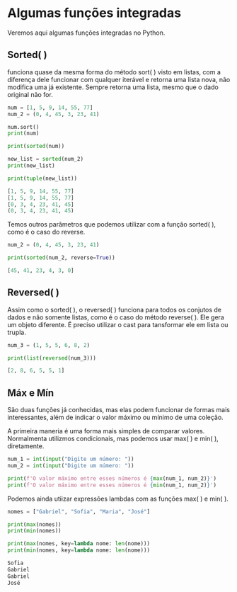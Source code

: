 # Algumas funções integradas

Veremos aqui algumas funções integradas no Python.

## Sorted( )

funciona quase da mesma forma do método sort( ) visto em listas, com a diferença dele funcionar com qualquer iterável e retorna uma lista nova, não modifica uma já existente. Sempre retorna uma lista, mesmo que o dado original não for.

```Python
num = [1, 5, 9, 14, 55, 77]
num_2 = (0, 4, 45, 3, 23, 41)

num.sort()
print(num)

print(sorted(num))

new_list = sorted(num_2)
print(new_list)

print(tuple(new_list))
```

```Python
[1, 5, 9, 14, 55, 77]
[1, 5, 9, 14, 55, 77]
[0, 3, 4, 23, 41, 45]
(0, 3, 4, 23, 41, 45)
```

Temos outros parâmetros que podemos utilizar com a função sorted( ), como é o caso do reverse. 

```Python
num_2 = (0, 4, 45, 3, 23, 41)

print(sorted(num_2, reverse=True))
```

```Python
[45, 41, 23, 4, 3, 0]
```

## Reversed( )

Assim como o sorted( ), o reversed( ) funciona para todos os conjutos de dados e não somente listas, como é o caso do método reverse( ). Ele gera um objeto diferente. É preciso utilizar o cast para tansformar ele em lista ou trupla.

```Python
num_3 = (1, 5, 5, 6, 8, 2)

print(list(reversed(num_3)))

```

```Python
[2, 8, 6, 5, 5, 1]
```

## Máx e Mín 

São duas funções já conhecidas, mas elas podem funcionar de formas mais interessantes, além de indicar o valor máximo ou mínimo de uma coleção.

A primeira maneria é uma forma mais simples de comparar valores. Normalmenta utilizmos condicionais, mas podemos usar max( ) e min( ), diretamente.

```Python
num_1 = int(input("Digite um número: "))
num_2 = int(input("Digite um número: "))

print(f'O valor máximo entre esses números é {max(num_1, num_2)}')
print(f'O valor máximo entre esses números é {min(num_1, num_2)}')

```

Podemos ainda utiizar expressões lambdas com as funções max( ) e min( ).

```Python
nomes = ["Gabriel", "Sofia", "Maria", "José"]

print(max(nomes))
print(min(nomes))

print(max(nomes, key=lambda nome: len(nome)))
print(min(nomes, key=lambda nome: len(nome)))

```

```Python
Sofia
Gabriel
Gabriel
José
```
